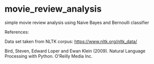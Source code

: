 # movie_review_analysis

simple movie review analysis using Naive Bayes and Bernoulli classifier


References:

Data set taken from NLTK corpus: https://www.nltk.org/nltk_data/

Bird, Steven, Edward Loper and Ewan Klein (2009). Natural Language Processing with Python.  O'Reilly Media Inc.
